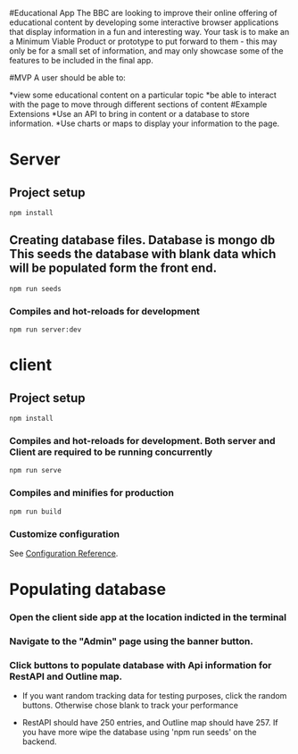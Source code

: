 #Educational App
The BBC are looking to improve their online offering of educational content by developing some interactive browser applications that display information in a fun and interesting way. Your task is to make an a Minimum Viable Product or prototype to put forward to them - this may only be for a small set of information, and may only showcase some of the features to be included in the final app.

#MVP
A user should be able to:

*view some educational content on a particular topic
*be able to interact with the page to move through different sections of content
#Example Extensions
*Use an API to bring in content or a database to store information.
*Use charts or maps to display your information to the page.




# Server

## Project setup
```
npm install
```

## Creating database files. Database is mongo db This seeds the database with blank data which will be populated form the front end.
```
npm run seeds
```

### Compiles and hot-reloads for development
```
npm run server:dev
```



# client

## Project setup
```
npm install
```

### Compiles and hot-reloads for development. Both server and Client are required to be running concurrently
```
npm run serve
```

### Compiles and minifies for production
```
npm run build
```

### Customize configuration
See [Configuration Reference](https://cli.vuejs.org/config/).


# Populating database


### Open the client side app at the location indicted in the terminal

### Navigate to the "Admin" page using the banner button.

### Click buttons to populate database with Api information for RestAPI and Outline map.

* If you want random tracking data for testing purposes, click the random buttons. Otherwise chose blank to track your performance

* RestAPI should have 250 entries, and Outline map should have 257. If you have more wipe the database using 'npm run seeds' on the backend.
